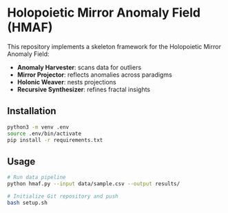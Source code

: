 # Holopoietic Mirror Anomaly Field (HMAF)

This repository implements a skeleton framework for the Holopoietic Mirror Anomaly Field:

- **Anomaly Harvester**: scans data for outliers
- **Mirror Projector**: reflects anomalies across paradigms
- **Holonic Weaver**: nests projections
- **Recursive Synthesizer**: refines fractal insights

## Installation
```bash
python3 -m venv .env
source .env/bin/activate
pip install -r requirements.txt
```

## Usage
```bash
# Run data pipeline
python hmaf.py --input data/sample.csv --output results/

# Initialize Git repository and push
bash setup.sh
```
